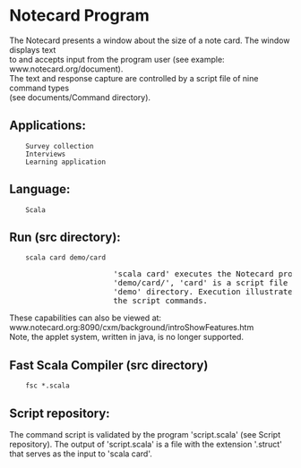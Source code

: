 <h1>Notecard Program</h1>

<p>The Notecard presents a window about the size of a note card.  The window displays text <br />
to and accepts input from the program user (see example: www.notecard.org/document). <br />
The text and response capture are controlled by a script file of nine command types <br />
(see documents/Command directory).    </p>

<h2>Applications:  </h2>

<pre><code>    Survey collection  
    Interviews
    Learning application
</code></pre>

<h2>Language:  </h2>

<pre><code>    Scala
</code></pre>

<h2>Run (src directory):  </h2>

<pre><code>    scala card demo/card
</code></pre>

<pre>
                      'scala card' executes the Notecard program.  In the argument 
                      'demo/card/', 'card' is a script file ('card.struct) in the 
                      'demo' directory. Execution illustrates the capabilities of 
                      the script commands.
</pre>

<p>These capabilities can also be viewed at: <br />
www.notecard.org:8090/cxm/background/introShowFeatures.htm <br />
Note, the applet system, written in java, is no longer supported.  </p>

<h2>Fast Scala Compiler (src directory)  </h2>

<pre><code>    fsc *.scala
</code></pre>

<h2>Script repository:</h2>

<p>The command script is validated by the program 'script.scala' (see Script repository).
The output of 'script.scala' is a file with the extension '.struct' that serves
as the input to 'scala card'.</p>
